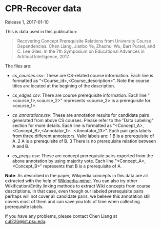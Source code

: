 # CPR-Recover data

Release 1, 2017-01-10

This is data used in this publication:
> Recovering Concept Prerequisite Relations from University Course Dependencies. 
> Chen Liang, Jianbo Ye, Zhaohui Wu, Bart Pursel, and C. Lee Giles.
> In the 7th Symposium on Educational Advances in Artifical Intelligence, 2017.

The files are:

- *cs_courses.csv*: These are CS-related course information. Each line is formatted as "\<Course_id\>,\<Course_description\>". Note the course titles are located at the begining of the description.

- *cs_edges.csv*: There are course prerequisite information. Each line "\<course_1\>,\<course_2\>" represents \<course_2\> is a prerequisite for \<course_1\>.

- *cs_annotations.tsv*: These are annotation results for candidate pairs generated from above CS courses. Please refer to the "Data Labeling" section for more details. Each line is formatted as "\<Concept_A\>,\<Concept_B\>,\<Annotator_1\>...\<Annotator_13\>". Each pair gets labels from three different annotators. Valid labels are:
  1 B is a prerequisite of A.
  2 A is a prerequisite of B.
  3 There is no prerequisite relation between A and B.
  
- *cs_preqs.csv*: These are concept prerequisite pairs exported from the above annotation by using majority vote. Each line "\<Concept_A\>,\<Concept_B\>" represents that B is a prerequisite of A.

<strong>Note</strong>: As described in the paper, Wikipedia concepts in this data are all extracted with the help of [Wikipedia-miner](https://github.com/dnmilne/wikipediaminer). You can also try other Wikification/Entity linking methods to extract Wiki concepts from course descriptions. In that case, even though our labeled prerequisite pairs perhaps will not cover all candidate pairs, we believe this annotation still covers most of them and can save you lots of time when collecting prerequisite labels.

If you have any problems, please contact Chen Liang at <cul226@ist.psu.edu>.

